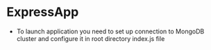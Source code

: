 # ExpressApp

* To launch application you need to set up connection to MongoDB cluster and configure it in root directory index.js file
